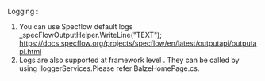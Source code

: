﻿Logging :
 1. You can use Specflow default logs 
    _specFlowOutputHelper.WriteLine("TEXT");
    https://docs.specflow.org/projects/specflow/en/latest/outputapi/outputapi.html
 2. Logs are also supported at framework level . They can be called by using IloggerServices.Please refer BalzeHomePage.cs.